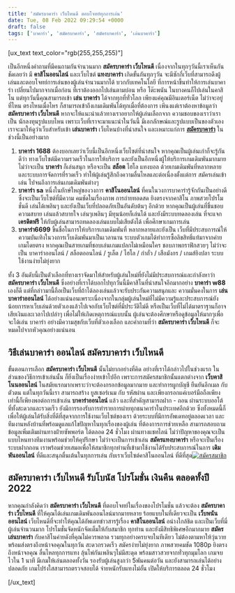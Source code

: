 ```yaml
---
title: 'สมัครบาคาร่า เว็บไหนดี ตอบโจทย์ทุกการเล่น'
date: Tue, 08 Feb 2022 09:29:54 +0000
draft: false
tags: ['บาคาร่า', 'สมัครบาคาร่า', 'สมัครบาคาร่า', 'เล่นบาคาร่า']
---
```


\[ux\_text text\_color="rgb(255,255,255)"\]

เป็นอีกหนึ่งคำถามที่มีคนถามกันจำนวนมาก **สมัครบาคาร่า เว็บไหนดี** เนื่องจากในทุกๆวันนี้เราเห็นกันชัดเลยว่า มี **คาสิโนออนไลน์** และเว็บไซต์ **แทงบาคาร่า** เกิดขั้นกันทุกๆวัน จะมีซักกี่เว็บที่สามารถดึงผู้เล่นและตอบโจทย์การเล่นของผู้เล่นจำนวนมากได้ บวกกับเทคโนโลยี ที่การหน้าขึ้นทำให้การเล่นบาคาร่า เปลี่ยนไปมากจากเมื่อก่อน ที่เราต้องออกไปเล่นตามบ่อน หรือ โต๊ะพนัน ในบางคนก็ไปเล่นในคาสิโน แต่ทุกวันนี้คุณสามารถเข้า **เล่น บาคาร่า** ได้จากทุกที่ทั่วโลก เพียงแค่คุณมีอินเตอร์เน็ต ไม่ว่าจะอยู่ที่ไหน ตรงไหนเมื่อไหร ก็สามารถเข้าถึงเกมเดิมพันได้ทุกเมื่อที่ต้องการ เพีนงแต่เราต้องหาข้อมูลว่า **สมัครบาคาร่า เว็บไหนดี** หากจะให้แนะนำแล้วทางเราอยากให้ผู้เล่นเลือกจาก ความชอบของเราว่าเราเป็น นักลงทุนรูปแบบไหน เพราะเว็บที่เราจะมาแนะนำในวันนี้ มีเอกลักษณ์และรูปแบบเป็นของตัวเอง เราจะมาให้ดูว่าเว็บสำหรับเข้า **เล่นบาคาร่า** เว็บไหนบ้างที่น่าสนใจ และเหมาะแก่การ [**สมัครบาคาร่า**](/สมัครบาคาร่า/) ในช่วงนี้เป็นอย่างมาก

1.  **บาคาร่า 1688** ต้องบอกเลยว่าเว็บนี้เป็นอีกหนึ่งเว็บไซต์ที่น่าสนใจ หากคุณเป็นผู้เล่นเก่าก็จะรู้กันดีว่า ทางเว็บไซต์มีความรวดเร็วในการให้บริการ และยังเป็นอีกหนึ่งผู้ให้บริการเกมเดิมพันมากมายไม่ว่าจะเป็น **บาคาร่า** ก็เล่นสนุก หรือจะเป็น **สล็อต** ไฮโล แทงบอล ด้วยเกมเดิมพันที่หลากหลายและระบบการจัดการที่รวดเร็ว ทำให้ผู้เล่นรู้สึกถึงความลื่นไหลและต่อเนื่องตั้งแต่การ สมัครเล่นเข้าเล่น ไปจนถึงการเล่นเกมเดิมพันต่างๆ
2.  **บาคาร่า** **sa** หนึ่งในยักษ์ใหญ่ของวงการ **คาสิโนออนไลน์** ที่คนในวงการบาคาร่ารู้จักกันเป็นอย่างดี ซึ่งจะเป็นเว็บไซต์ที่มีความ คมชัดในเรื่องภาพ การถ่ายทอดสด ยิงตรงจากคาสิโน ภาพสวยโปรโมชั่นดี เล่นได้เพลินๆ และยังเป็นเว็บที่ปลอดภัยเป็นอันดับต้นๆ อีกด้วย หากคุณเป็นผู้เล่นที่ชื่นชอบความสบาย เล่นแล้วสบายใจ เล่นๆเพลินๆ มีทุนน้อยก็เล่นได้ และยังมีระบบทดลองเล่น ที่จะแจก **เครดิตฟรี** ให้กับผู้เล่นสามารถทดลองเล่นแบบไม่เสียตังได้ เพื่อศึกษาเกมการเล่น
3.  **บาคาร่า6699** ขึ้นชื่อในการให้บริการเกมเดิมพันที่ หลากหลายและยังเป็น เว็บที่มีประสบการณ์ให้ความบันเทิงในวงการเว็บเดิมพันมาเป็นเวลานาน ระบบตัวเกมได้ทำการซื้อลิขสิทธิ์แท้มาจากค่ายเกมโดยตรง หากคุณเป็นสายเกมที่ชอบเล่นเกมแปลกไม่เหมือนใคร ชอบภาพกราฟิกสวยๆ ไม่ว่าจะเป็น บาคาร่าออนไลน์ / สล็อตออนไลน์ / รูเล็ต / ไฮโล / กำถั่ว / เสือมังกร / เกมส์ยิงปลา ระบบใช้งานง่ายไม่ยุ่งยาก

ทั้ง 3 อันดับนี้เป็นตัวเลือกที่ทางเราจัดมาให้สำหรับผู้เล่นใหม่ที่ยังไม่มีประสบการณ์และกำลังหาว่า **สมัครบาคาร่า เว็บไหนดี** ซึ่งอย่างที่เราได้บอกไปทุกวันนี้มีคาสิโนที่น่าสนใจอีกมากอย่าง **บาคาร่า** **w88** เองก็ดี แต่ที่กล่าวมานี้ถือเป็นเว็บที่ถ้าได้ลองเล่นแล้วจะรับประกันความสนุกและ ความมั่นคงในการ **เล่นบาคาร่าออนไลน์** ได้อย่างแน่นอนเพราะเนื่องจากในกลุ่มผู้เล่นใหม่ที่ไม่มีความรู้และประสบการณ์ยังน้อยการหาเว็บเล่นด้วยตัวเองแล้วไปเจอกับเว็บไซต์ที่มีประวัติไม่ดี หรือเป็นเว็บที่ไม่ได้มาตราฐานก็อาจเสียเงินและเวลาไปเปล่าๆ เพื่อไม่ให้เกิดเหตุการณ์แบบนั้น ผู้เล่นจะต้องศึกษาหรือดูข้อมูลให้มากๆเพื่อจะได้เล่น บาคาร่า อย่างมีความสุขกับเว็บที่ตัวเองเลือก และคำถามที่ว่า **สมัครบาคาร่า เว็บไหนดี** ก็จะหมดไปจากหัวคุณอย่างแน่นอน

**วิธีเล่นบาคาร่า ออนไลน์ สมัครบาคาร่า เว็บไหนดี**
--------------------------------------------------

ขั้นตอนการเลือก **สมัครบาคาร่า เว็บไหนดี** นั้นไม่ยากอย่างที่คิด อย่างที่เราได้กล่าวไปในช่วงแรก ในส่วนของวิธีการเข้าเล่นนั้น ก็ยิ่งเป็นเรื่องง่ายเข้าไปอีก เพราะการสมัครสมาชิกนั้นแตกต่างจาก **เว็บคาสิโนนออนไลน์** ในสมัยแรกมากเพราะว่าจะต้องกรอกข้อมูลมากมาย และทำการผูกบัญชี ยืนยันอีกเมล กับตัวตน แต่ในทุกวันนี้เรา สามารถสร้าง ยูสเซอร์เนม กับ รหัสผ่าน และเพียงกรอกแค่เบอร์มือถือเพียงเท่านี้ก็เพียงพอต่อการเข้าเล่น **บาคาร่าออนไลน์** แล้ว และที่สำคัญสามารถฝาก - ถอน ผ่านระบบออโต้ ที่ทั้งสะดวกและรวดเร็ว ยังมีการรองรับการทำรายการผ่ายทุกธนาคาร่าในประเทศอีกด้วย ซึ่งทั้งหมดนี้ก็เพื่อให้ผู้เล่นได้รับสิ่งที่ดีที่สุดจากการใช้งานเว็บไซต์ของเรา ด้วยระบบที่มีการอัพเดทอยู่ตลอดเวลา และทีมงานหลังบ้านที่พร้อมดูแลแก้ไขปัญหาในทุกเรื่องของผู้เล่น ที่ต้องการการช่วยเหลือ สามารถสอบถามข้อมูลเพิ่มเติมผ่านทางฝ่ายซัพพอร์ต ได้ตลอด 24 ชั่วโมง ผ่านทางแชทไลน์ ไม่ว่าปัญหาของคุณจะเป็นแบบไหนทางทีมงานพร้อมช่วยให้คุปรึกษา ไม่ว่าจะเป็นการเข้าเล่น **สมัครแทงบาคาร่า** หรือจะเป็นเรื่องระบบฝากถอน เราพร้อมช่วยเสมอเพื่อให้สมาชิกทุกท่านที่เข้ามาใช้งานได้รับประสบการณ์ในการ **เดิมพันออนไลน์** ที่ดีและสนุกตื่นเต้นในทุกการเล่น กับเราเว็บไซต์คาสิโนออนไลน์ ที่ดีที่สุด[![สมัครสมาชิก](register-button.png)](https://member.ufarec.com/register/?s=avfreex24;lang=th)

**สมัครบาคาร่า เว็บไหนดี** **รับโบนัส โปรโมชั่น เงินคืน ตลอดทั้งปี 2022**
-------------------------------------------------------------------------

หากคุณกำลังคิดว่า **สมัครบาคาร่า เว็บไหนดี** ที่ตอบโจทย์ในเรื่องของโปรโมชั่น แล้วจะต้อง **สมัครบาคาร่า เว็บไหนดี** ที่ให้คุณได้เล่นเกมเดิมพันออนไลน์มากมายหลาย ร้อยแบบในที่เดียวจะเป็น **เว็บพนันออนไลน์** เว็บไหนดีที่จะทำให้คุณได้อัพเดทข่าวสารรู้เรื่อง **คาสิโนออนไลน์** อน่างใกล้ชิด และเป็นเว็บที่มี่ผู้เล่นจำนวนมาก โปรโมชั่นจัดหนักจัดเต็มให้กับสมาชิก ทุกท่าน และยังมีสิทธิพิเศษอีกมากมาย **สมัครเล่นบาคาร่า** กับคาสิโนค่ายดังที่คุณไม่ควรพลาด รวมทุกอย่างครบจบในทีเดียว ไม่ต้องตามหาให้วุ่นวาย พร้อมส่งตรงถึงหน้าจอคุณในทุกวัน สะดวกรวดเร็ว สมัครง่ายไม่ยุ่งยาก ภาพสวยคมชัด 1080p ยิงตรงถึงหน้าจอคุณ ลื่นไหลทุกการแทง ลุ้นไพ่กันเพลินๆไม่มีสะดุด พร้อมสาวสวยจากทั่วทุกมุมโลก เกมจบไวใน 1 นาที มีเกมให้เล่นตลอดทั้งวัน รองรับผู้เล่นสูงกว่า 5พันคนต่อวัน และยังสามารถเล่นได้อย่างปลอดภัย เกมโปร่งใสสามารถตรวจสอบได้ จ่ายหนักรับแทงไม่อั้น เปิดให้บริการตลอด 24 ชั่วโมง

\[/ux\_text\]